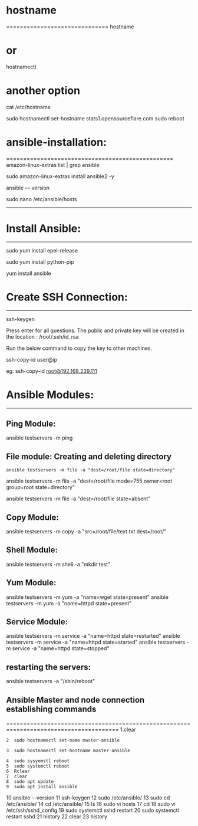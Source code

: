 # hostname
==============================
hostname
# or #
hostnamectl
# another option #
cat /etc/hostname

sudo hostnamectl set-hostname stats1.opensourceflare.com
sudo reboot



# ansible-installation:
=================================================
amazon-linux-extras list | grep ansible

sudo amazon-linux-extras install ansible2 -y

ansible — version

sudo nano /etc/ansible/hosts



-----------------------------------------------------------------------------------
# Install Ansible:
-------------------

sudo yum install epel-release

sudo yum install python-pip

yum install ansible 

# Create SSH Connection:
------------------------

ssh-keygen

Press enter for all questions. The public and private key will be created in the location : /root/.ssh/id_rsa

Run the below command to copy the key to other machines. 

ssh-copy-id user@ip 

eg: ssh-copy-id root@192.168.239.111

# Ansible Modules:
-------------------------

## Ping Module:
ansible testservers -m ping

## File module: Creating and deleting directory

```
ansible testservers -m file -a "dest=/root/file state=directory"
```

ansible testservers -m file -a "dest=/root/file mode=755 owner=root group=root state=directory"

ansible testservers -m file -a "dest=/root/file state=absent"

## Copy Module:

ansible testservers -m copy -a "src=/root/file/text.txt dest=/root/"

## Shell Module:

ansible testservers -m shell -a "mkdir test"

## Yum Module:

ansible testservers -m yum -a "name=wget state=present"
ansible testservers -m yum -a "name=httpd state=present"


## Service Module:

ansible testservers -m service -a "name=httpd state=restarted"
ansible testservers -m service -a "name=httpd state=started"
ansible testservers -m service -a "name=httpd state=stopped"

## restarting the servers:

ansible testservers -a "/sbin/reboot"






## Ansible Master and node connection establishing commands
=======================================================================================
    1.clear
    
    2  sudo hostnamectl set-name master-ansible
    
    3  sudo hostnamectl set-hostname master-ansible
    
    4  sudo sysyemstl reboot
    5  sudo systemctl reboot
    6  Rclear
    7  clear
    8  sudo apt update
    9  sudo apt install ansible
   10  ansible --version
   11  ssh-keygen
   12  sudo /etc/ansible/
   13  sudo cd /etc/ansible/
   14  cd /etc/ansible/
   15  ls
   16  sudo vi hosts
   17  cd
   18  sudo vi /etc/ssh/sshd_config
   19  sudo systemctl sshd restart
   20  sudo systemctl restart sshd
   21  history
   22  clear
   23  history
